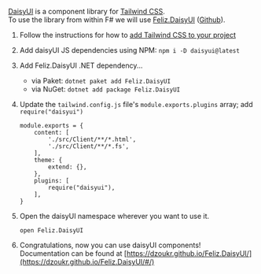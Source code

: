 
[DaisyUI](https://daisyui.com/) is a component library for [Tailwind CSS](https://tailwindcss.com/docs/installation).  
To use the library from within F# we will use [Feliz.DaisyUI](https://dzoukr.github.io/Feliz.DaisyUI/) ([Github](https://github.com/Dzoukr/Feliz.DaisyUI)).

1. Follow the instructions for how to [add Tailwind CSS to your project](add-tailwind.md)

1. Add daisyUI JS dependencies using NPM: `npm i -D daisyui@latest`

1. Add Feliz.DaisyUI .NET dependency...
    - via Paket:  `dotnet paket add Feliz.DaisyUI`
    - via NuGet: `dotnet add package Feliz.DaisyUI`

1. Update the `tailwind.config.js` file's `module.exports.plugins` array; add `require("daisyui")`

    ```{ .js title=tailwind.config.js hl_lines=10 }
    module.exports = {
        content: [
            './src/Client/**/*.html',
            './src/Client/**/*.fs',
        ],
        theme: {
            extend: {},
        },
        plugins: [
            require("daisyui"),
        ],
    }
    ```

1. Open the daisyUI namespace wherever you want to use it.
    ```{ .fsharp title=YourFileHere.fs }
    open Feliz.DaisyUI
    ```

1. Congratulations, now you can use daisyUI components!  
    Documentation can be found at [https://dzoukr.github.io/Feliz.DaisyUI/](https://dzoukr.github.io/Feliz.DaisyUI/#/)
